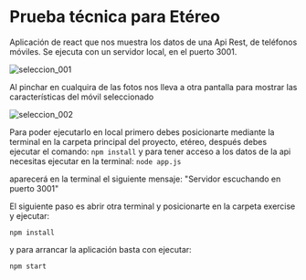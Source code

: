 # Prueba técnica para Etéreo
Aplicación de react que nos muestra los datos de una Api Rest, de teléfonos móviles. Se ejecuta con un servidor local, en el puerto 3001.

![seleccion_001](https://user-images.githubusercontent.com/39790106/47107767-7bb9ff00-d24a-11e8-95f7-9e309508c109.png)


Al pinchar en cualquira de las fotos nos lleva a otra pantalla para mostrar las características del móvil seleccionado

![seleccion_002](https://user-images.githubusercontent.com/39790106/47107851-ac9a3400-d24a-11e8-924c-12a79d68f804.png)


Para poder ejecutarlo en local primero debes posicionarte mediante la terminal en la carpeta principal del proyecto, etéreo, después debes ejecutar el comando:
`npm install`
y para tener acceso a los datos de la api necesitas ejecutar en la terminal:
`node app.js`

aparecerá en la terminal el siguiente mensaje: "Servidor escuchando en puerto 3001"

El siguiente paso es abrir otra terminal y posicionarte en la carpeta exercise y ejecutar:

`npm install`

y para arrancar la aplicación basta con ejecutar:

`npm start`
